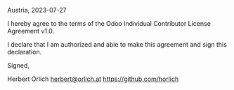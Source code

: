 Austria, 2023-07-27

I hereby agree to the terms of the Odoo Individual Contributor License
Agreement v1.0.

I declare that I am authorized and able to make this agreement and sign this
declaration.

Signed,

Herbert Orlich herbert@orlich.at https://github.com/horlich
